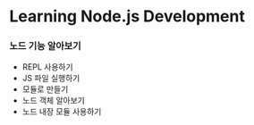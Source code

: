 # Learning Node.js Development

### 노드 기능 알아보기
- REPL 사용하기
- JS 파일 실행하기
- 모듈로 만들기
- 노드 객체 알아보기
- 노드 내장 모듈 사용하기
